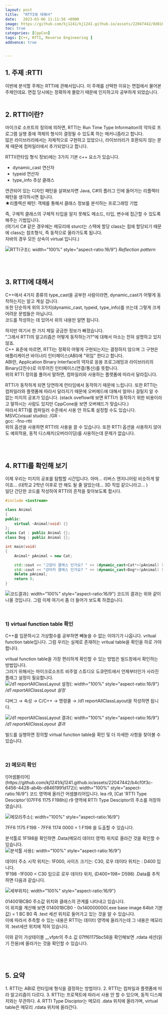 ```yaml
---
layout: post
title:  "RTTI에 대해서"
date:   2023-03-06 11:11:56 +0900
image: https://github.com/kj1241/kj1241.github.io/assets/22047442/8d81001b-b298-4a81-8c0c-e0ef0552abd1
toc: true
categories: [CppCon]
tags: [C++, RTTI, Reverse Engineering ]
addsence: true


---
```



<h2><blue1_h2> 1. 주제 :RTTI  </blue1_h2></h2>
이번에 분석할 주제는 RTTI에 관해서입니다.
이 주제를 선택한 이유는 면접에서 물어본 주제인데요.  
면접 당시에는 정확하게 몰랐기 때문에 인지하고자 공부하게 되었습니다.

<br>
<br>
<h2><blue1_h2> 2. RTTI이란? </blue1_h2></h2>

마이크로 소프트의 정의에 의하면, RTTI는 Run Time Type Informaiton의 약자로 프로그램 실행 중에 객체의 형식이 결정될 수 있도록 하는 메커니즘라고 합니다.  
많은 라이브러리에서는 자체적으로 구현하고 있었으나, 라이브러리가 호환되지 않는 문제 때문에 컴파일러에서 추가되었다고 합니다.  
  
RTTI(런타임 형식 정보)에는 3가지 기본 c++ 요소가 있습니다.
- dynamic_cast 연산자
- typeid 연산자
- type_info 추상 클래스

연관되어 있는 디자인 패턴을 살펴보자면 Java, C#의 플러그 인에 들어가는 리플렉터 패턴을 생각하시면 됩니다.  
★리플렉션 패턴: 객체를 통해서 클래스 정보를 분석하는 프로그래밍 기법  
  
즉, 구체적 클래스의 구체적 타입을 알지 못해도 메소드, 타입, 변수에 접근할 수 있도록 해주는 기법입니다.  
(여기서 C# 같은 경우에는 메모리에 sturct는 스택에 할당 class는 힙에 할당되기 때문에 class는 참조형식, 즉 동적으로 올라가도록 됩니다.  
자바의 경우 모든 상속이 virtual 입니다.)  

![RTTI구조](https://github.com/kj1241/kj1241.github.io/assets/22047442/e8b0a657-6b94-4ff9-b460-9cb5cfe4f245){: width="100%" style="aspect-ratio:16/9"}
*Reflection pattern*


<br>
<br>
<h2><blue1_h2> 3. RTTI에 대해서 </blue1_h2></h2>

C++에서 4가지 종류의 type_cast을 공부한 사람이라면, dynamic_cast가 어떻게 동작하는지는 알고 계실 겁니다.   
또한 단순하게 위의 3가지(dynamic_cast, typeid, type_info)를 쓰는데 그렇게 크게 어려운 문법들은 아닙니다.  
코드를 작성하는 데 있어서 위의 내용만 알면 됩니다.  

 

하지만 여기서 한 가지 제일 궁금한 정보가 빠졌습니다.  
"그래서 RTTI의 알고리즘은 어떻게 동작하는가?"에 대해서 마소는 전혀 설명하고 있지 않죠.  
C++ 표준에 따르면, RTTI는 정확히 어떻게 구현되는지는 결정하지 않으며 그 구현은 애플리케이션 바이너리 인터페이스(ABI)에 "위임" 한다고 합니다.  
ABI란,  Application Binary Interface의 약자로 응용 프로그래밍과 라이브러리의 Binary(2진수)로 이루어진 인터페이스(연결/통신)를 뜻합니다.  
위의 RTTI 정의를 풀어서 말하면, 컴파일러와 사용하는 플랫폼에 따라서 달라집니다.  

 

RTTI가 동작하게 되면 당연하게 런타임에서 동작하기 때문에 느립니다. 또한 RTTI는 컴파일러와 플랫폼에 따라서 달라지기 때문에 오버헤드에 대해서 얼마나 걸릴지 알 수 없는 미지의 공포가 있습니다. (stack oveflow에 보면 RTTI가 동작하기 위한 비용이라고 말하시는 사람도 있지만 CppCone을 보면 오버헤드가 맞습니다.)  
따라서 RTTI를 컴파일러 수준에서 사용 안 하도록 설정할 수도 있습니다.  
MSVC(visual studio): /GR -   
gcc: -fno-rtti  
위의 옵션을 사용하면 RTTI의 사용을 끌 수 있습니다. 또한 RTTI 옵션을 사용하지 않아도 예외적용, 동적 디스패치(오버라이딩)를 사용하는데 문제가 없습니다.  


<br>
<br>
<h2><blue1_h2> 4. RTTI를 확인해 보기 </blue1_h2></h2>

이제 우리는 미지의 공포를 탐험할 시간입니다. 아마... 리버스 엔지니어링 비슷하게 말이죠... (대학교 2학년 이후로 안 해도 될 줄 알았는데... 3D 직업 같으니라고... )  
일단 간단한 코드를 작성하여 RTTI의 흔적을 찾아보도록 합시다.  

```c++
#include <iostream>

class Animal
{
public:
    virtual ~Animal(void) {}
};
class Cat : public Animal {};
class Dog : public Animal {};

int main(void)
{
    Animal* pAnimal = new Cat;

    std::cout << "고양이 클래스 인가요? " << (dynamic_cast<Cat*>(pAnimal) ? "true" : "false") << std::endl;
    std::cout << "강아지 클래스 인가요? " << (dynamic_cast<Dog*>(pAnimal) ? "true" : "false") << std::endl;
    delete pAnimal;
    return 0;
}
```
![코드결과](https://github.com/kj1241/kj1241.github.io/assets/22047442/5b3bafa2-721a-4c5e-a685-49b82bcab259){: width="100%" style="aspect-ratio:16/9"}
코드의 결과는 위와 같이 나올 것입니다. 그럼 이제 여기서 좀 더 들어가 보도록 하겠습니다.  

<br>
<h3><blue1_h3> 1) virtual function table 확인 </blue1_h3></h3>
C++를 입문하시고 가상함수를 공부하면 빼놓을 수 없는 이야기가 나옵니다. vritual function table입니다.  
그럼 우리는 실제로 존재하는 vritual table을 확인을 하로 가야 합니다.  

vritual function table을 가장 편리하게 확인할 수 있는 방법은 빌드창에서 확인하는 방법입니다.  
그러기 위해서는 마이크로소프트 비주얼 스튜디오 도큐먼트에서 언제부터인가 사라진 플래그 설정이 필요합니다.  
![/d1 reportAllClassLayout 설정](https://github.com/kj1241/kj1241.github.io/assets/22047442/9f7aa6fe-27b9-45d6-9154-08a55e763aa8){: width="100%" style="aspect-ratio:16/9"}
*/d1 reportAllClassLayout 설정*

디버그 → 속성 → C/C++ → 명령줄 → /d1 reportAllClassLayout을 작성하면 됩니다.  

![/d1 reportAllClassLayout 결과](https://github.com/kj1241/kj1241.github.io/assets/22047442/e07ee7a3-1a0b-4cf1-bb12-491e2ca5401b){: width="100%" style="aspect-ratio:16/9"}
*/d1 reportAllClassLayout 결과*

빌드를 실행하면 정의할 virtual function table을 확인 및 더 자세한 사항을 찾아볼 수 있습니다.  


<br>
<h3><blue1_h3> 2) 메모리 확인 </blue1_h3></h3>
![어셈블리어](https://github.com/kj1241/kj1241.github.io/assets/22047442/b4cf0f3c-6456-4428-ab4b-d8461991d172){: width="100%" style="aspect-ratio:16/9"}
코드 영역에 올라간 어셈블리어입니다.  
lea r9, [Cat 'RTTI Type Desciptor'(07FF6 1175 F198h)]  r9 영역에 RTTI Type Desciptor의 주소를 저장하였습니다.  

![메모리주소](https://github.com/kj1241/kj1241.github.io/assets/22047442/a60bfc7a-9b3b-45c7-b7fb-e1188412cfc9){: width="100%" style="aspect-ratio:16/9"}

7FF6 1175 F198 - 7FF6 1174 0000 = 1 F198 을 도출할 수 있습니다.  

분석툴로 1F198을 확인하면 .Data(메모리 데이터 영역) 위치로 올라간 것을 확인할 수 있습니다.  
![분석툴 사용](https://github.com/kj1241/kj1241.github.io/assets/22047442/22551cd5-f2e2-4eaf-a357-985f15aafb98){: width="100%" style="aspect-ratio:16/9"}

데이터 주소 시작 위치는: 1F000, 사이즈 크기는: C30, 로우 데이타 위치는 : D400 입니다.   
1F198 -1F000 < C30 임으로 로우 데이타 위치, (D400+198= D598) .Data를 추적하면 다음과 같습니다.  

![세부위치](https://github.com/kj1241/kj1241.github.io/assets/22047442/ff30be59-6cba-4169-a180-0aca80bd9deb){: width="100%" style="aspect-ratio:16/9"}

014001BCB0 주소값 위치와 클래스의 관계를 나타내고 있습니다.  
이 위치를 계산해 보면  014001BCB0 - 0x140000000(.exe base image 64bit 기본값) = 1 BC B0 즉 .text 세션 위치로 들어가고 있는 것을 알 수 있습니다.  
이에 따라서 추측할 수 있는 내용은 RTTI는 데이터 영역에 올라가는데 그 내용은 메모리의 .text세션 위치에 적혀 있습니다.  

이와 같이 가상테이블 __vfptr의 주소 값 07ff61175bc58을 확인해보면 .rdata 세션(읽기 전용)에 올라가는 것을 확인할 수 있습니다.  




<br>
<br>
<h2><blue1_h2> 5. 요약 </blue1_h2></h2>
1. RTTI는 ABI로 런타임에 형식을 결정하는 방법이다.
2. RTTI는 컴파일과 플랫폼에 따라 알고리즘이 다르다.
3. RTTI는 프로젝트에 따라서 사용 안 할 수 있으며, 동적 디스패치와는 무관하다.
4. RTTI Type Disciptor는 메모리 .data 위치에 올라가며, virtual table은 메모리 .rdata 위치에 올라간다.
